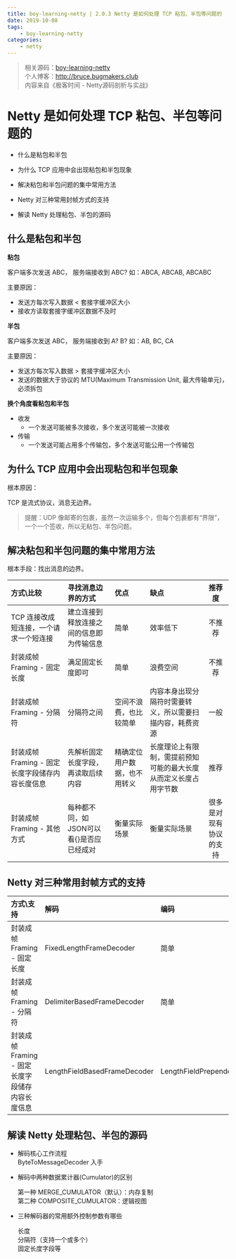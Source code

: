 ```yaml
---
title: boy-learning-netty | 2.0.3 Netty 是如何处理 TCP 粘包、半包等问题的
date: 2019-10-08
tags: 
    - boy-learning-netty
categories: 
    - netty
---
```

<!--more-->
> 相关源码：[boy-learning-netty](https://github.com/BruceOuyang/boy-learning-netty)   
> 个人博客：http://bruce.bugmakers.club  
> 内容来自《极客时间 - Netty源码剖析与实战》

# Netty 是如何处理 TCP 粘包、半包等问题的

* 什么是粘包和半包

* 为什么 TCP 应用中会出现粘包和半包现象

* 解决粘包和半包问题的集中常用方法

* Netty 对三种常用封帧方式的支持

* 解读 Netty 处理粘包、半包的源码

## 什么是粘包和半包

**粘包**  

客户端多次发送 ABC， 服务端接收到 ABC? 如：ABCA, ABCAB, ABCABC

主要原因：  
* 发送方每次写入数据 < 套接字缓冲区大小  
* 接收方读取套接字缓冲区数据不及时

**半包**

客户端多次发送 ABC， 服务端接收到 A? B? 如：AB, BC, CA  

主要原因：  
* 发送方每次写入数据 > 套接字缓冲区大小 
* 发送的数据大于协议的 MTU(Maximum Transmission Unit, 最大传输单元)，必须拆包

**换个角度看粘包和半包**  
* 收发  
    * 一个发送可能被多次接收，多个发送可能被一次接收
* 传输
    * 一个发送可能占用多个传输包，多个发送可能公用一个传输包

## 为什么 TCP 应用中会出现粘包和半包现象

根本原因：  

TCP 是流式协议，消息无边界。

> 提醒：UDP 像邮寄的包裹，虽然一次运输多个，但每个包裹都有“界限”，一个一个签收，所以无粘包、半包问题。

## 解决粘包和半包问题的集中常用方法

根本手段：找出消息的边界。  

方式\比较 | 寻找消息边界的方式 | 优点 | 缺点 | 推荐度  
:-- | :-- | :-- | :-- | :--:  
TCP 连接改成短连接，一个请求一个短连接 | 建立连接到释放连接之间的信息即为传输信息 | 简单 | 效率低下 | 不推荐  
封装成帧 Framing - 固定长度 | 满足固定长度即可 | 简单 | 浪费空间 | 不推荐  
封装成帧 Framing - 分隔符 | 分隔符之间 | 空间不浪费，也比较简单 | 内容本身出现分隔符时需要转义，所以需要扫描内容，耗费资源 | 一般  
封装成帧 Framing - 固定长度字段储存内容长度信息 | 先解析固定长度字段，再读取后续内容 | 精确定位用户数据，也不用转义 | 长度理论上有限制，需提前预知可能的最大长度从而定义长度占用字节数 | 推荐  
封装成帧 Framing - 其他方式 | 每种都不同，如JSON可以看{}是否应已经成对 | 衡量实际场景 | 衡量实际场景| 很多是对现有协议的支持  

## Netty 对三种常用封帧方式的支持

方式\支持 | 解码 | 编码  
:-- | :-- | :--
封装成帧 Framing - 固定长度 | FixedLengthFrameDecoder | 简单  
封装成帧 Framing - 分隔符 | DelimiterBasedFrameDecoder | 简单  
封装成帧 Framing - 固定长度字段储存内容长度信息 | LengthFieldBasedFrameDecoder | LengthFieldPrepender  

## 解读 Netty 处理粘包、半包的源码

* 解码核心工作流程  
    ByteToMessageDecoder 入手

* 解码中两种数据累计器(Cumulator)的区别

    第一种 MERGE_CUMULATOR（默认）：内存复制  
    第二种 COMPOSITE_CUMULATOR：逻辑视图

* 三种解码器的常用额外控制参数有哪些

    长度  
    分隔符（支持一个或多个）  
    固定长度字段等

